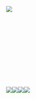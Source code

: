 <div style="width:680px; height:200px">

![](http://github-profile-summary-cards.vercel.app/api/cards/profile-details?username=limdae94&theme=2077)

</div>
<div>
  <div style="float:left;">

![](http://github-profile-summary-cards.vercel.app/api/cards/repos-per-language?username=limdae94&theme=2077)

  </div>
  <div style="float:left;">
  
![](http://github-profile-summary-cards.vercel.app/api/cards/most-commit-language?username=limdae94&theme=2077)

  </div>
</div>
<div>
  <div style="float:left;">

![](http://github-profile-summary-cards.vercel.app/api/cards/stats?username=limdae94&theme=2077)

  </div>
  <div style="float:left;">

![](http://github-profile-summary-cards.vercel.app/api/cards/productive-time?username=limdae94&theme=2077&utcOffset=8)

  </div>
</div>
